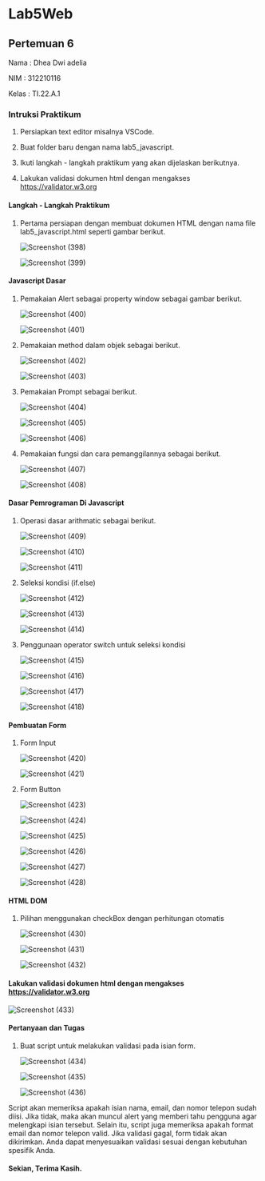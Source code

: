 # Lab5Web

## Pertemuan 6

Nama : Dhea Dwi adelia

NIM : 312210116

Kelas : TI.22.A.1

### Intruksi Praktikum

1. Persiapkan text editor misalnya VSCode.

2. Buat folder baru dengan nama lab5_javascript.

3. Ikuti langkah - langkah praktikum yang akan dijelaskan berikutnya.

4. Lakukan validasi dokumen html dengan mengakses https://validator.w3.org

#### Langkah - Langkah Praktikum

1. Pertama persiapan dengan membuat dokumen HTML dengan nama file lab5_javascript.html seperti gambar berikut.

    ![Screenshot (398)](https://github.com/adeliadhea06/Lab5Web/assets/115794875/ec14cb79-6bcf-4a33-885f-d01b1df5343d)
    
    ![Screenshot (399)](https://github.com/adeliadhea06/Lab5Web/assets/115794875/9e080c9d-9b6c-4da0-adfe-695e5117efd2)


#### Javascript Dasar

1. Pemakaian Alert sebagai property window sebagai gambar berikut.

    ![Screenshot (400)](https://github.com/adeliadhea06/Lab5Web/assets/115794875/483ccf5a-bca4-44e9-a10b-d6b18af4dac5)
    
    ![Screenshot (401)](https://github.com/adeliadhea06/Lab5Web/assets/115794875/7be6cd08-5eb8-4033-8ee8-1a37dff64f04)


2. Pemakaian method dalam objek sebagai berikut.

   ![Screenshot (402)](https://github.com/adeliadhea06/Lab5Web/assets/115794875/46843408-611a-44c6-9826-51715decde4b)

   ![Screenshot (403)](https://github.com/adeliadhea06/Lab5Web/assets/115794875/bef12887-9dfb-4cad-a20a-a8d35c502b30)


3. Pemakaian Prompt sebagai berikut.

   ![Screenshot (404)](https://github.com/adeliadhea06/Lab5Web/assets/115794875/dcd6074a-a681-4949-b6c5-1608ed059e0b)

   ![Screenshot (405)](https://github.com/adeliadhea06/Lab5Web/assets/115794875/48805365-9572-441a-9863-fcf20392783f)

   ![Screenshot (406)](https://github.com/adeliadhea06/Lab5Web/assets/115794875/e657f8ba-8459-4b90-9c11-7ad75456bf6f)


4. Pemakaian fungsi dan cara pemanggilannya sebagai berikut.

   ![Screenshot (407)](https://github.com/adeliadhea06/Lab5Web/assets/115794875/b87c4c6d-ac6c-49a1-8ce8-fb223645a2a2)

   ![Screenshot (408)](https://github.com/adeliadhea06/Lab5Web/assets/115794875/6cdbd0db-a792-4b4b-8b12-38b486e91f11)


#### Dasar Pemrograman Di Javascript

1. Operasi dasar arithmatic sebagai berikut.

   ![Screenshot (409)](https://github.com/adeliadhea06/Lab5Web/assets/115794875/dd79b702-39c8-4a1f-95b8-a25501a21efa)

   ![Screenshot (410)](https://github.com/adeliadhea06/Lab5Web/assets/115794875/b0c68cfa-06e1-443e-86dc-620ee80a4cbb)

   ![Screenshot (411)](https://github.com/adeliadhea06/Lab5Web/assets/115794875/b65abf3c-0c93-4ee7-8615-c830d4fe0a2b)


2. Seleksi kondisi (if.else)

   ![Screenshot (412)](https://github.com/adeliadhea06/Lab5Web/assets/115794875/7f0b8a50-bf3f-45e1-8205-990df4eb7651)

   ![Screenshot (413)](https://github.com/adeliadhea06/Lab5Web/assets/115794875/f56e5c80-3a3f-410b-91f3-0f2037be4450)

   ![Screenshot (414)](https://github.com/adeliadhea06/Lab5Web/assets/115794875/8bad8ea6-fac7-4e48-88a0-0411c9ad4a45)


3. Penggunaan operator switch untuk seleksi kondisi

   ![Screenshot (415)](https://github.com/adeliadhea06/Lab5Web/assets/115794875/1c79c17c-21be-43f8-8ff3-78ac95aae9d4)

   ![Screenshot (416)](https://github.com/adeliadhea06/Lab5Web/assets/115794875/e0cbb5d7-e312-407a-aa09-c7e80ee01ca8)

   ![Screenshot (417)](https://github.com/adeliadhea06/Lab5Web/assets/115794875/e2deadfa-5bc0-4873-89e2-3d7e1a10cd7b)

   ![Screenshot (418)](https://github.com/adeliadhea06/Lab5Web/assets/115794875/6f548b21-0a0e-454f-a659-c68972fc88fd)


#### Pembuatan Form

1. Form Input

   ![Screenshot (420)](https://github.com/adeliadhea06/Lab5Web/assets/115794875/30dfad03-bd2b-4ae9-9756-e48ff9a2e087)

   ![Screenshot (421)](https://github.com/adeliadhea06/Lab5Web/assets/115794875/d6ae0300-db55-40b5-9452-bb8c5a77219a)


2. Form Button

   ![Screenshot (423)](https://github.com/adeliadhea06/Lab5Web/assets/115794875/037c8bfb-f7e3-4858-8e3d-eb92a960076e)

   ![Screenshot (424)](https://github.com/adeliadhea06/Lab5Web/assets/115794875/c1400b3b-f30f-4def-8474-48e967caef59)

   ![Screenshot (425)](https://github.com/adeliadhea06/Lab5Web/assets/115794875/7db3b886-b9d3-4c33-b025-b35c6eab7f09)

   ![Screenshot (426)](https://github.com/adeliadhea06/Lab5Web/assets/115794875/102024f8-f169-47f2-b94b-c4df1c17b9d8)

   ![Screenshot (427)](https://github.com/adeliadhea06/Lab5Web/assets/115794875/458651fd-8daf-4bd0-947a-5f83cdbe3534)

   ![Screenshot (428)](https://github.com/adeliadhea06/Lab5Web/assets/115794875/59fcf050-da22-4ae6-bee3-dde3c633ecb1)


#### HTML DOM

1. Pilihan menggunakan checkBox dengan perhitungan otomatis
    
    ![Screenshot (430)](https://github.com/adeliadhea06/Lab5Web/assets/115794875/a7fbe1d9-9c5d-47f0-8368-e46779286a2c)
    
    ![Screenshot (431)](https://github.com/adeliadhea06/Lab5Web/assets/115794875/ba991025-6f3b-403d-8eb1-03bdc8927077)
    
    ![Screenshot (432)](https://github.com/adeliadhea06/Lab5Web/assets/115794875/19171562-83fc-46f8-aedb-9547ed1beebb)


#### Lakukan validasi dokumen html dengan mengakses https://validator.w3.org

![Screenshot (433)](https://github.com/adeliadhea06/Lab5Web/assets/115794875/1db1f52d-cfd1-4ab1-a884-6a1485a60578)


#### Pertanyaan dan Tugas

1. Buat script untuk melakukan validasi pada isian form.

   ![Screenshot (434)](https://github.com/adeliadhea06/Lab5Web/assets/115794875/4cdc1977-3ce0-4c0b-8d65-c7c6c6f1e3df)

   ![Screenshot (435)](https://github.com/adeliadhea06/Lab5Web/assets/115794875/3805e681-05e4-4cc8-bf33-9a109195224a)

   ![Screenshot (436)](https://github.com/adeliadhea06/Lab5Web/assets/115794875/e75c2d4d-b806-48f9-a934-24b7e1a87fbd)

  Script akan memeriksa apakah isian nama, email, dan nomor telepon sudah diisi. Jika tidak, maka akan muncul alert yang memberi tahu pengguna agar melengkapi isian tersebut. Selain itu, script juga memeriksa apakah format email dan nomor telepon valid. Jika validasi gagal, form tidak akan dikirimkan. Anda dapat menyesuaikan validasi sesuai dengan kebutuhan spesifik Anda.


#### Sekian, Terima Kasih.
